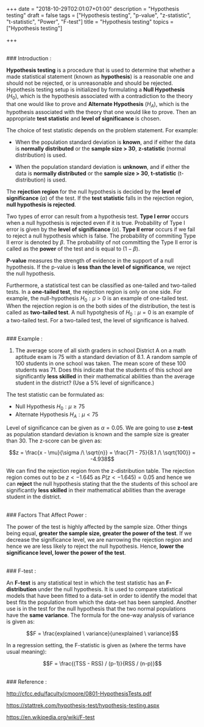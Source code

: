 +++
date = "2018-10-29T02:01:07+01:00"
description = "Hypothesis testing"
draft = false
tags = ["Hypothesis testing", "p-value", "z-statistic", "t-statistic", "Power", "F-test"]
title = "Hypothesis testing"
topics = ["Hypothesis testing"]

+++

</br>
### Introduction :

<b>Hypothesis testing</b> is a procedure that is used to determine that whether a made statistical statement (known as <b>hypothesis</b>) is a reasonable one and should not be rejected, or is unreasonable and should be rejected. Hypothesis testing setup is initialized by formulating a <b>Null Hypothesis</b> ($H_0$), which is the hypothesis associated with a contradiction to the theory that one would like to prove and <b>Alternate Hypothesis</b> ($H_A$), which is the hypothesis associated with the theory that one would like to prove. Then an appropriate <b>test statistic</b> and <b>level of significance</b> is chosen.

The choice of test statistic depends on the problem statement. For example:

 - When the population standard deviation is <b>known</b>, and if either the data is <b>normally distributed</b> or the <b>sample size > 30</b>, <b>z-statistic</b> (normal distribution) is used.


 - When the population standard deviation is <b>unknown</b>, and if either the data is <b>normally distributed</b> or the <b>sample size > 30</b>, <b>t-statistic</b> (t-distribution) is used.

The <b>rejection region</b> for the null hypothesis is decided by the <b>level of significance</b> ($\alpha$) of the test. If the <b>test statistic</b> falls in the rejection region, <b>null hypothesis is rejected</b>.

Two types of error can result from a hypothesis test. <b>Type I error</b> occurs when a null hypothesis is rejected even if it is true. Probability of Type I error is given by the <b>level of significance</b> ($\alpha$). <b>Type II error</b> occurs if we fail to reject a null hypothesis which is false. The probability of commiting Type II error is denoted by $\beta$. The probability of not committing the Type II error is called as the <b>power</b> of the test and is equal to $(1 - \beta)$.

<b>P-value</b> measures the strength of evidence in the support of a null hypothesis. If the p-value is <b>less than the level of significance</b>, we reject the null hypothesis.

Furthermore, a statistical test can be classified as one-tailed and two-tailed tests. In a <b>one-tailed test</b>, the rejection region is only on one side. For example, the null-hypothesis $H_0: \mu > 0$ is an example of one-tailed test. When the rejection region is on the both sides of the distribution, the test is called as <b>two-tailed test</b>. A null hypotghesis of $H_0: \mu = 0$ is an example of a two-tailed test. For a two-tailed test, the level of significance is halved.

</br>
### Example :

 1. The average score of all sixth graders in school District A on a math aptitude exam is 75 with a standard deviation of 8.1. A random sample of 100 students in one school was taken. The mean score of these 100 students was 71. Does this indicate that the students of this school are significantly <b>less skilled</b> in their mathematical abilities than the average student in the district? (Use a 5% level of significance.)

The test statistic can be formulated as:

 - Null Hypothesis $H_0: \mu \geq 75$
 - Alternate Hypothesis $H_A: \mu < 75$

Level of significance can be given as $\alpha = 0.05$. We are going to use <b>z-test</b> as population standard deviation is known and the sample size is greater than 30. The z-score can be given as:

$$z = \frac{x - \mu}{\sigma /\ \sqrt{n}} = \frac{71 - 75}{8.1 /\ \sqrt{100}} = -4.938$$

We can find the rejection region from the z-distribution table. The rejection region comes out to be $z < -1.645$ as $P(z < -1.645) = 0.05$ and hence we can <b>reject</b> the null hypothesis stating that the the students of this school are significantly <b>less skilled</b> in their mathematical abilities than the average student in the district.

</br>
### Factors That Affect Power :

The power of the test is highly affected by the sample size. Other things being equal, <b>greater the sample size, greater the power of the test</b>. If we decrease the significance level, we are narrowing the rejection region and hence we are less likely to reject the null hypothesis. Hence, <b>lower the significance level, lower the power of the test</b>.

</br>
### F-test :

An <b>F-test</b> is any statistical test in which the test statistic has an <b>F-distribution</b> under the null hypothesis. It is used to compare statistical models that have been fitted to a data-set in order to identify the model that best fits the population from which the data-set has been sampled. Another use is in the test for the null hypothesis that the two normal populations have the <b>same variance</b>. The formula for the one-way analysis of variance is given as:

$$F = \frac{explained \ variance}{unexplained \ variance}$$

In a regression setting, the F-statistic is given as (where the terms have usual meaning):

$$F = \frac{(TSS - RSS) / (p-1)}{RSS / (n-p)}$$

</br>
### Reference :

http://cfcc.edu/faculty/cmoore/0801-HypothesisTests.pdf

https://stattrek.com/hypothesis-test/hypothesis-testing.aspx

https://en.wikipedia.org/wiki/F-test
